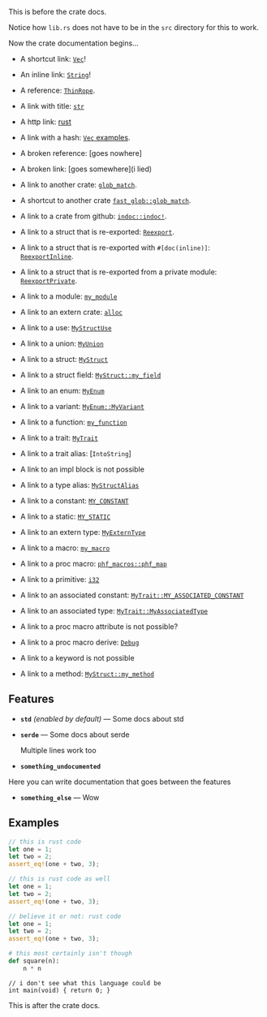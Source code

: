 This is before the crate docs.

Notice how `lib.rs` does not have to be in the `src` directory for this to work.

Now the crate documentation begins...

<!-- crate documentation start -->
- A shortcut link: [`Vec`](https://doc.rust-lang.org/alloc/vec/struct.Vec.html)!
- An inline link: [`String`](https://doc.rust-lang.org/alloc/string/struct.String.html)!
- A reference: [`ThinRope`](https://doc.rust-lang.org/alloc/string/struct.String.html).

- A link with title: [`str`](https://doc.rust-lang.org/std/primitive.str.html "A String!")
- A http link: [rust](https://www.rust-lang.org/)
- A link with a hash: [`Vec` examples](https://doc.rust-lang.org/alloc/vec/struct.Vec.html#examples).
- A broken reference: [goes nowhere]
- A broken link: [goes somewhere](i lied)

- A link to another crate: [`glob_match`](https://docs.rs/fast-glob/0.4.5/fast_glob/fn.glob_match.html).
- A shortcut to another crate [`fast_glob::glob_match`](https://docs.rs/fast-glob/0.4.5/fast_glob/fn.glob_match.html).
- A link to a crate from github: [`indoc::indoc!`](https://docs.rs/indoc/2.0.6/indoc/macro.indoc.html).

- A link to a struct that is re-exported: [`Reexport`](https://docs.rs/test-crate/0.0.0/test_crate/reexport/struct.Reexport.html).
- A link to a struct that is re-exported with `#[doc(inline)]`: [`ReexportInline`](https://docs.rs/test-crate/0.0.0/test_crate/struct.ReexportInline.html).
- A link to a struct that is re-exported from a private module: [`ReexportPrivate`](https://docs.rs/test-crate/0.0.0/test_crate/struct.ReexportPrivate.html).

- A link to a module: [`my_module`](https://docs.rs/test-crate/0.0.0/test_crate/my_module/index.html)
- A link to an extern crate: [`alloc`](https://doc.rust-lang.org/alloc/index.html)
- A link to a use: [`MyStructUse`](https://docs.rs/test-crate/0.0.0/test_crate/struct.MyStruct.html)
- A link to a union: [`MyUnion`](https://docs.rs/test-crate/0.0.0/test_crate/union.MyUnion.html)
- A link to a struct: [`MyStruct`](https://docs.rs/test-crate/0.0.0/test_crate/struct.MyStruct.html)
- A link to a struct field: [`MyStruct::my_field`](https://docs.rs/test-crate/0.0.0/test_crate/struct.MyStruct.html#structfield.my_field)
- A link to an enum: [`MyEnum`](https://docs.rs/test-crate/0.0.0/test_crate/enum.MyEnum.html)
- A link to a variant: [`MyEnum::MyVariant`](https://docs.rs/test-crate/0.0.0/test_crate/enum.MyEnum.html#variant.MyVariant)
- A link to a function: [`my_function`](https://docs.rs/test-crate/0.0.0/test_crate/fn.my_function.html)
- A link to a trait: [`MyTrait`](https://docs.rs/test-crate/0.0.0/test_crate/trait.MyTrait.html)
- A link to a trait alias: [`IntoString`]
- A link to an impl block is not possible
- A link to a type alias: [`MyStructAlias`](https://docs.rs/test-crate/0.0.0/test_crate/type.MyStructAlias.html)
- A link to a constant: [`MY_CONSTANT`](https://docs.rs/test-crate/0.0.0/test_crate/constant.MY_CONSTANT.html)
- A link to a static: [`MY_STATIC`](https://docs.rs/test-crate/0.0.0/test_crate/static.MY_STATIC.html)
- A link to an extern type: [`MyExternType`](https://docs.rs/test-crate/0.0.0/test_crate/foreigntype.MyExternType.html)
- A link to a macro: [`my_macro`](https://docs.rs/test-crate/0.0.0/test_crate/macro.my_macro.html)
- A link to a proc macro: [`phf_macros::phf_map`](https://docs.rs/phf_macros/0.12.1/phf_macros/macro.phf_map.html)
- A link to a primitive: [`i32`](https://doc.rust-lang.org/std/primitive.i32.html)
- A link to an associated constant: [`MyTrait::MY_ASSOCIATED_CONSTANT`](https://docs.rs/test-crate/0.0.0/test_crate/trait.MyTrait.html#associatedconstant.MY_ASSOCIATED_CONSTANT)
- A link to an associated type: [`MyTrait::MyAssociatedType`](https://docs.rs/test-crate/0.0.0/test_crate/trait.MyTrait.html#associatedtype.MyAssociatedType)
- A link to a proc macro attribute is not possible?
- A link to a proc macro derive: [`Debug`](https://doc.rust-lang.org/core/fmt/macros/derive.Debug.html)
- A link to a keyword is not possible
- A link to a method: [`MyStruct::my_method`](https://docs.rs/test-crate/0.0.0/test_crate/struct.MyStruct.html#method.my_method)

[`ThinRope`]: String

## Features
<!-- feature documentation start -->
- **`std`** *(enabled by default)* — Some docs about std
- **`serde`** — Some docs about serde

  Multiple lines work too
- **`something_undocumented`**

Here you can write documentation that goes
between the features

- **`something_else`** — Wow
<!-- feature documentation end -->

## Examples
```rust
// this is rust code
let one = 1;
let two = 2;
assert_eq!(one + two, 3);
```

```rust
// this is rust code as well
let one = 1;
let two = 2;
assert_eq!(one + two, 3);
```

```rust
// believe it or not: rust code
let one = 1;
let two = 2;
assert_eq!(one + two, 3);
```

```python
# this most certainly isn't though
def square(n):
    n * n
```

```custom,{.language-c}
// i don't see what this language could be
int main(void) { return 0; }
```
<!-- crate documentation end -->

This is after the crate docs.